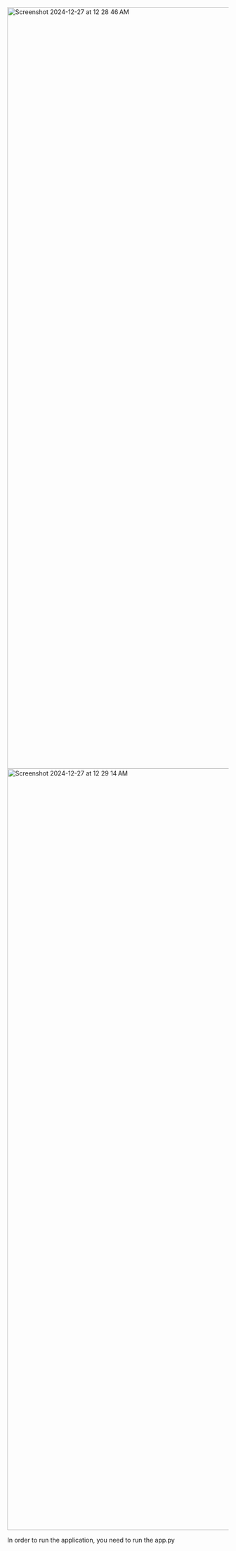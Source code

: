 <img width="1728" alt="Screenshot 2024-12-27 at 12 28 46 AM" src="https://github.com/user-attachments/assets/2731c7a1-b4f3-407a-9360-5cf45dffcab3" />
<img width="1728" alt="Screenshot 2024-12-27 at 12 29 14 AM" src="https://github.com/user-attachments/assets/ec7415f6-1488-4986-81fd-da7658eeb852" />


In order to run the application, you need to run the app.py

